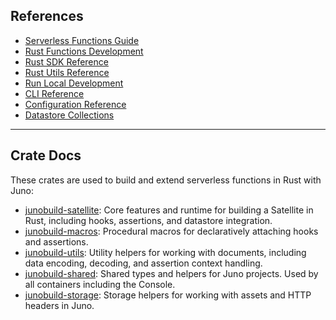 ## References

- [Serverless Functions Guide](../../../../guides/rust.mdx)
- [Rust Functions Development](../../../../build/functions/index.md)
- [Rust SDK Reference](../../../../reference/functions/rust/sdk.mdx)
- [Rust Utils Reference](../../../../reference/functions/rust/utils.mdx)
- [Run Local Development](../../../../guides/local-development.mdx)
- [CLI Reference](pathname:///docs/reference/cli)
- [Configuration Reference](../../../../reference/configuration.mdx)
- [Datastore Collections](../../../../build/datastore/collections.md)

---

## Crate Docs

These crates are used to build and extend serverless functions in Rust with Juno:

- [junobuild-satellite](https://docs.rs/junobuild-satellite): Core features and runtime for building a Satellite in Rust, including hooks, assertions, and datastore integration.
- [junobuild-macros](https://docs.rs/junobuild-macros): Procedural macros for declaratively attaching hooks and assertions.
- [junobuild-utils](https://docs.rs/junobuild-utils): Utility helpers for working with documents, including data encoding, decoding, and assertion context handling.
- [junobuild-shared](https://docs.rs/junobuild-shared): Shared types and helpers for Juno projects. Used by all containers including the Console.
- [junobuild-storage](https://docs.rs/junobuild-storage): Storage helpers for working with assets and HTTP headers in Juno.
